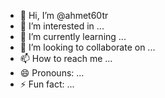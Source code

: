 - 👋 Hi, I’m @ahmet60tr
- 👀 I’m interested in ...
- 🌱 I’m currently learning ...
- 💞️ I’m looking to collaborate on ...
- 📫 How to reach me ...
- 😄 Pronouns: ...
- ⚡ Fun fact: ...

<!---
ahmet60tr/ahmet60tr is a ✨ special ✨ repository because its `README.md` (this file) appears on your GitHub profile.
You can click the Preview link to take a look at your changes.
--->
